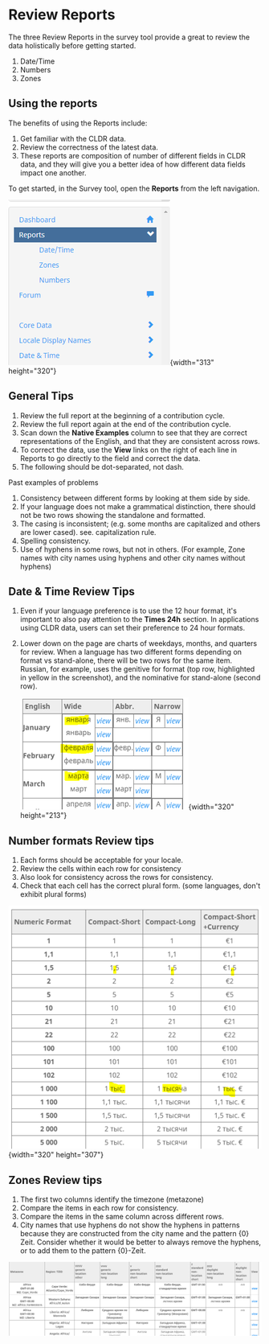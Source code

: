 # Review Reports

The three Review Reports in the survey tool provide a great to review the data
holistically before getting started.

1.  Date/Time
2.  Numbers
3.  Zones

## Using the reports

The benefits of using the Reports include:

1.  Get familiar with the CLDR data.
2.  Review the correctness of the latest data.
3.  These reports are composition of number of different fields in CLDR data,
    and they will give you a better idea of how different data fields impact one
    another.

To get started, in the Survey tool, open the **Reports** from the left
navigation.

![image](Review-Reports.PNG){width="313" height="320"}

## General Tips

1.  Review the full report at the beginning of a contribution cycle.
2.  Review the full report again at the end of the contribution cycle.
3.  Scan down the **Native Examples** column to see that they are correct
    representations of the English, and that they are consistent across rows.
4.  To correct the data, use the **View** links on the right of each line in
    Reports to go directly to the field and correct the data.
5.  The following should be dot-separated, not dash.

Past examples of problems

1.  Consistency between different forms by looking at them side by side.
2.  If your language does not make a grammatical distinction, there should not
    be two rows showing the standalone and formatted.
3.  The casing is inconsistent; (e.g. some months are capitalized and others are
    lower cased). see. capitalization rule.
4.  Spelling consistency.
5.  Use of hyphens in some rows, but not in others. (For example, Zone names
    with city names using hyphens and other city names without hyphens)

## Date & Time Review Tips

1.  Even if your language preference is to use the 12 hour format, it's
    important to also pay attention to the **Times 24h** section. In
    applications using CLDR data, users can set their preference to 24 hour
    formats.
2.  Lower down on the page are charts of weekdays, months, and quarters for
    review. When a language has two different forms depending on format vs
    stand-alone, there will be two rows for the same item. Russian, for example,
    uses the genitive for format (top row, highlighted in yellow in the
    screenshot), and the nominative for stand-alone (second row).

    ![image](Review-Stadalone-vs-formatting.PNG){width="320" height="213"}

## Number formats Review tips

1.  Each forms should be acceptable for your locale.
2.  Review the cells within each row for consistency
3.  Also look for consistency across the rows for consistency.
4.  Check that each cell has the correct plural form. (some languages, don't
    exhibit plural forms)

![image](Review-numbers.PNG){width="320" height="307"}

## Zones Review tips

1.  The first two columns identify the timezone (metazone)
2.  Compare the items in each row for consistency.
3.  Compare the items in the same column across different rows.
4.  City names that use hyphens do not show the hyphens in patterns because they
    are constructed from the city name and the pattern {0} Zeit. Consider
    whether it would be better to always remove the hyphens, or to add them to
    the pattern {0}-Zeit.

![image](review-zone.PNG)
